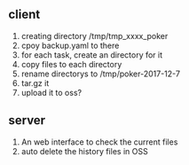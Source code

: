 ## client
 1. creating directory /tmp/tmp_xxxx_poker
 2. cpoy backup.yaml to there
 3. for each task, create an directory for it
 4. copy files to each directory
 5. rename directorys to /tmp/poker-2017-12-7
 6. tar.gz it 
 7. upload it to oss?


## server
 1. An web interface to check the current files
 2. auto delete the history files in OSS